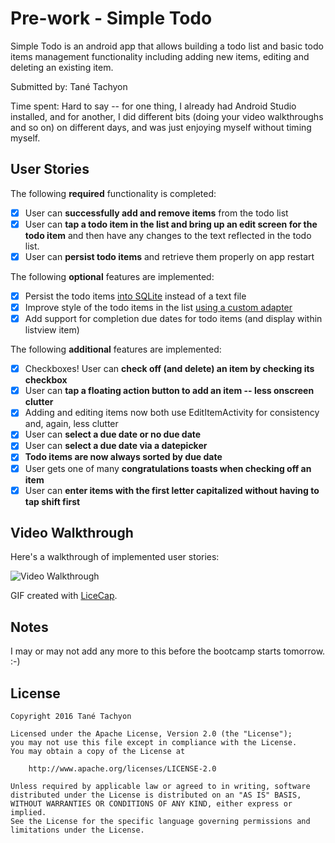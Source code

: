# Pre-work - Simple Todo

Simple Todo is an android app that allows building a todo list and basic todo items management functionality including adding new items, editing and deleting an existing item.

Submitted by: Tané Tachyon

Time spent: Hard to say -- for one thing, I already had Android Studio installed, and for another, I did different bits (doing your video walkthroughs and so on) on different days, and was just enjoying myself without timing myself.

## User Stories

The following **required** functionality is completed:

* [x] User can **successfully add and remove items** from the todo list
* [x] User can **tap a todo item in the list and bring up an edit screen for the todo item** and then have any changes to the text reflected in the todo list.
* [x] User can **persist todo items** and retrieve them properly on app restart

The following **optional** features are implemented:

* [x] Persist the todo items [into SQLite](http://guides.codepath.com/android/Persisting-Data-to-the-Device#sqlite) instead of a text file
* [x] Improve style of the todo items in the list [using a custom adapter](http://guides.codepath.com/android/Using-an-ArrayAdapter-with-ListView)
* [x] Add support for completion due dates for todo items (and display within listview item)

The following **additional** features are implemented:

* [x] Checkboxes! User can **check off (and delete) an item by checking its checkbox**
* [x] User can **tap a floating action button to add an item -- less onscreen clutter**
* [x] Adding and editing items now both use EditItemActivity for consistency and, again, less clutter
* [x] User can **select a due date or no due date**
* [x] User can **select a due date via a datepicker**
* [x] **Todo items are now always sorted by due date**
* [x] User gets one of many **congratulations toasts when checking off an item**
* [x] User can **enter items with the first letter capitalized without having to tap shift first**

## Video Walkthrough 

Here's a walkthrough of implemented user stories:

<img src='http://tachyonlabs.com/miscimages/simple_todo4.gif' title='Video Walkthrough' width='' alt='Video Walkthrough' />

GIF created with [LiceCap](http://www.cockos.com/licecap/).

## Notes

I may or may not add any more to this before the bootcamp starts tomorrow. :-)

## License

    Copyright 2016 Tané Tachyon

    Licensed under the Apache License, Version 2.0 (the "License");
    you may not use this file except in compliance with the License.
    You may obtain a copy of the License at

        http://www.apache.org/licenses/LICENSE-2.0

    Unless required by applicable law or agreed to in writing, software
    distributed under the License is distributed on an "AS IS" BASIS,
    WITHOUT WARRANTIES OR CONDITIONS OF ANY KIND, either express or implied.
    See the License for the specific language governing permissions and
    limitations under the License.

